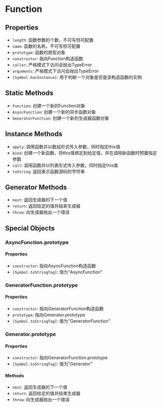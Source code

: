 # Function

## Properties
- `length`: 函数参数的个数，不可写但可配置
- `name`: 函数的名称，不可写但可配置
- `prototype`: 函数的原型对象
- `constructor`: 指向Function构造函数
- `caller`: 严格模式下访问会抛出TypeError
- `arguments`: 严格模式下访问会抛出TypeError
- `[Symbol.hasInstance]`: 用于判断一个对象是否是该构造函数的实例

## Static Methods
- `Function`: 创建一个新的Function对象
- `AsyncFunction`: 创建一个新的异步函数对象
- `GeneratorFunction`: 创建一个新的生成器函数对象

## Instance Methods
- `apply`: 调用函数并以数组形式传入参数，同时指定this值
- `bind`: 创建一个新函数，将this值绑定到给定值，并在调用新函数时预置指定参数
- `call`: 调用函数并以列表形式传入参数，同时指定this值
- `toString`: 返回表示函数源码的字符串

## Generator Methods
- `next`: 返回生成器的下一个值
- `return`: 返回给定的值并结束生成器
- `throw`: 向生成器抛出一个错误

## Special Objects

### AsyncFunction.prototype
#### Properties
- `constructor`: 指向AsyncFunction构造函数
- `[Symbol.toStringTag]`: 值为"AsyncFunction"

### GeneratorFunction.prototype
#### Properties
- `constructor`: 指向GeneratorFunction构造函数
- `prototype`: 指向Generator.prototype
- `[Symbol.toStringTag]`: 值为"GeneratorFunction"

### Generator.prototype
#### Properties
- `constructor`: 指向GeneratorFunction.prototype
- `[Symbol.toStringTag]`: 值为"Generator"

#### Methods
- `next`: 返回生成器的下一个值
- `return`: 返回给定的值并结束生成器
- `throw`: 向生成器抛出一个错误 